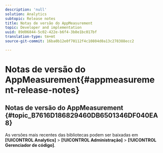 ```yaml
---
description: 'null'
solution: Analytics
subtopic: Release notes
title: Notas de versão do AppMeasurement
topic: Developer and implementation
uuid: 89d06844-5c02-422e-b6f4-3b8e1bc017bf
translation-type: tm+mt
source-git-commit: 16ba0b12e0f70112f4c10804d0a13c278388ecc2

---
```



# Notas de versão do AppMeasurement{#appmeasurement-release-notes}

## Notas de versão do AppMeasurement {#topic_B7616D186829460DB6501346DF040EA8}

As versões mais recentes das bibliotecas podem ser baixadas em **[!UICONTROL Analytics]** &gt; **[!UICONTROL Administração]** &gt; **[!UICONTROL Gerenciador de código]**.
